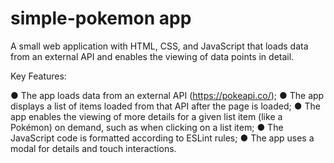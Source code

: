 # simple-pokemon app

A small web application with HTML, CSS, and JavaScript that loads data from an external API and enables the viewing of data points in detail.

Key Features:

● The app loads data from an external API (https://pokeapi.co/);
● The app displays a list of items loaded from that API after the page is loaded;
● The app enables the viewing of more details for a given list item (like a Pokémon) on
demand, such as when clicking on a list item;
● The JavaScript code is formatted according to ESLint rules;
● The app uses a modal for details and touch interactions.

